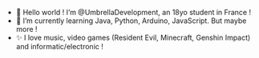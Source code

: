 - 📌 Hello world ! I’m @UmbrellaDevelopment, an 18yo student in France !
- 🌱 I’m currently learning Java, Python, Arduino, JavaScript. But maybe more !
- ✨ I love music, video games (Resident Evil, Minecraft, Genshin Impact) and informatic/electronic !

<!---
UmbrellaDevelopment/UmbrellaDevelopment is a ✨ special ✨ repository because its `README.md` (this file) appears on your GitHub profile.
You can click the Preview link to take a look at your changes.
--->
